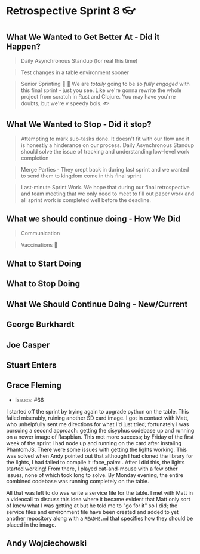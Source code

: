 # Retrospective Sprint 8 :eyeglasses: 


## What We Wanted to Get Better At - Did it Happen?
> Daily Asynchronous Standup (for real this time)

> Test changes in a table environment sooner

> Senior Sprinting :checkered_flag: :runner:  We are _totally_ going to be so _fully engaged_ with this final sprint - just you see. Like we're gonna rewrite the whole project from scratch in Rust and Clojure. You may have you'rre doubts, but we're v speedy bois. :fish: 

## What We Wanted to Stop - Did it stop?
> Attempting to mark sub-tasks done. It doesn't fit with our flow and it is honestly a hinderance on our process. Daily Asynchronous Standup should solve the issue of tracking and understanding low-level work completion

> Merge Parties - They crept back in during last sprint and we wanted to send them to kingdom come in this final sprint

> Last-minute Sprint Work. We hope that during our final retrospective and team meeting that we only need to meet to fill out paper work and all sprint work is completed well before the deadline.

## What we should continue doing - How We Did
>  Communication

> Vaccinations :syringe: 

## What to Start Doing


## What to Stop Doing


## What We Should Continue Doing - New/Current



## George Burkhardt

## Joe Casper


## Stuart Enters



## Grace Fleming
* Issues: #66

I started off the sprint by trying again to upgrade python on the table. This failed miserably, ruining another SD card image. I got in contact with Matt, who unhelpfully sent me directions for what I'd just tried; fortunately I was pursuing a second approach: getting the sisyphus codebase up and running on a newer image of Raspbian. This met more success; by Friday of the first week of the sprint I had node up and running on the card after instaling PhantomJS. There were some issues with getting the lights working. This was solved when Andy pointed out that although I had cloned the library for the lights, I had failed to compile it :face_palm: . After I did this, the lights started working! From there, I played cat-and-mouse with a few other issues, none of which took long to solve. By Monday evening, the entire combined codebase was running completely on the table.

All that was left to do was write a service file for the table. I met with Matt in a videocall to discuss this idea where it became evident that Matt only sort of knew what I was getting at but he told me to "go for it" so I did; the service files and environment file have been created and added to yet another repository along with a `README.md` that specifies how they should be placed in the image.

## Andy Wojciechowski